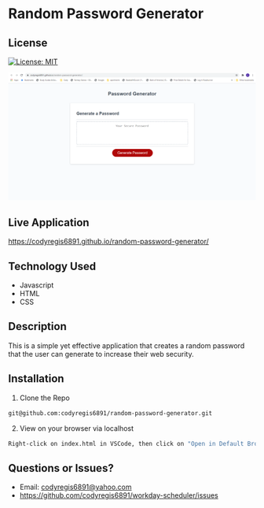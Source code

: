 # Random Password Generator

## License

[![License: MIT](https://img.shields.io/badge/License-MIT-yellow.svg)](https://opensource.org/licenses/MIT)

![password-generator-screenshot](./assets/images/random-password.png)

## Live Application

https://codyregis6891.github.io/random-password-generator/

## Technology Used

* Javascript
* HTML
* CSS


## Description

This is a simple yet effective application that creates a random password that the user can generate to increase their web security.

## Installation

1. Clone the Repo
  ```sh
  git@github.com:codyregis6891/random-password-generator.git
  ```
2. View on your browser via localhost
  ```sh
  Right-click on index.html in VSCode, then click on "Open in Default Browser"
  ```

## Questions or Issues?

* Email: codyregis6891@yahoo.com
* https://github.com/codyregis6891/workday-scheduler/issues
